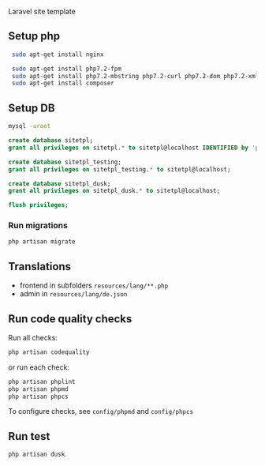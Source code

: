 Laravel site template

## Setup php
```sh
 sudo apt-get install nginx

 sudo apt-get install php7.2-fpm
 sudo apt-get install php7.2-mbstring php7.2-curl php7.2-dom php7.2-xml php7.2-zip php7.2-mysql
 sudo apt-get install composer
```
## Setup DB
```sh
mysql -uroot
```

```sql
create database sitetpl;
grant all privileges on sitetpl.* to sitetpl@localhost IDENTIFIED by 'password';
```

```sql
create database sitetpl_testing;
grant all privileges on sitetpl_testing.* to sitetpl@localhost;
```

```sql
create database sitetpl_dusk;
grant all privileges on sitetpl_dusk.* to sitetpl@localhost;
```

```sql
flush privileges;
```

### Run migrations

```sh
php artisan migrate
```

## Translations

  - frontend in subfolders ```resources/lang/**.php```
  - admin  in ```resources/lang/de.json```


## Run code quality checks

Run all checks:

```sh
php artisan codequality
```

or run each check:

```sh
php artisan phplint
php artisan phpmd
php artisan phpcs

```

To configure checks, see ``config/phpmd`` and ``config/phpcs``

## Run test

```sh
php artisan dusk
```
